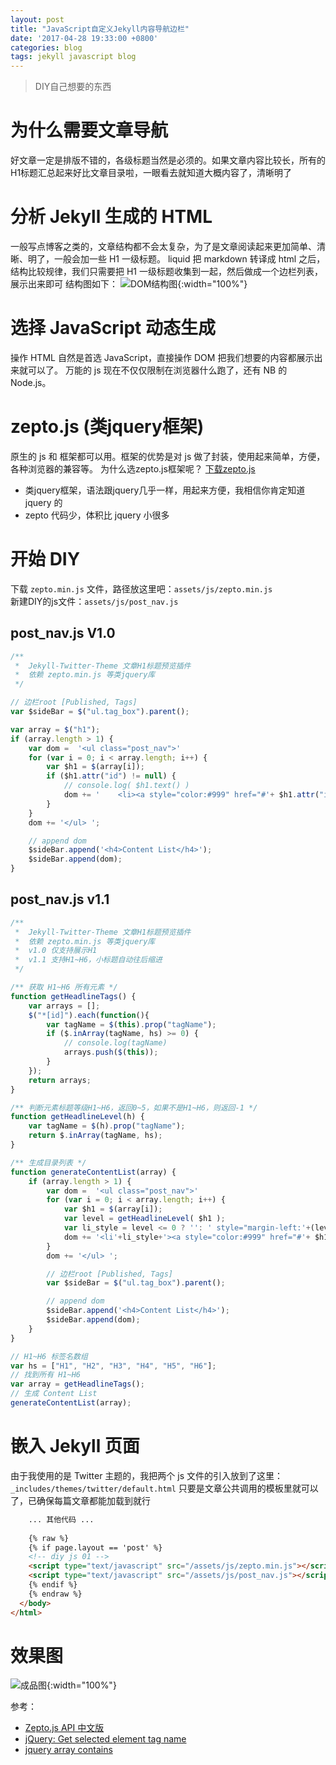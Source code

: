 ```yaml
---
layout: post
title: "JavaScript自定义Jekyll内容导航边栏"
date: '2017-04-28 19:33:00 +0800'
categories: blog
tags: jekyll javascript blog
---
```

> DIY自己想要的东西

# 为什么需要文章导航
好文章一定是排版不错的，各级标题当然是必须的。如果文章内容比较长，所有的H1标题汇总起来好比文章目录啦，一眼看去就知道大概内容了，清晰明了

# 分析 Jekyll 生成的 HTML
一般写点博客之类的，文章结构都不会太复杂，为了是文章阅读起来更加简单、清晰、明了，一般会加一些 H1 一级标题。
liquid 把 markdown 转译成 html 之后，结构比较规律，我们只需要把 H1 一级标题收集到一起，然后做成一个边栏列表，展示出来即可
结构图如下：
![DOM结构图](http://on6gnkbff.bkt.clouddn.com/20170428131614_jekyll-post-html-dom-structure.png){:width="100%"}

# 选择 JavaScript 动态生成
操作 HTML 自然是首选 JavaScript，直接操作 DOM 把我们想要的内容都展示出来就可以了。
万能的 js 现在不仅仅限制在浏览器什么跑了，还有 NB 的 Node.js。

# zepto.js (类jquery框架)
原生的 js 和 框架都可以用。框架的优势是对 js 做了封装，使用起来简单，方便，各种浏览器的兼容等。
为什么选zepto.js框架呢？ [下载zepto.js](http://www.css88.com/doc/zeptojs_api/#download)
- 类jquery框架，语法跟jquery几乎一样，用起来方便，我相信你肯定知道 jquery 的
- zepto 代码少，体积比 jquery 小很多

# 开始 DIY
下载 `zepto.min.js` 文件，路径放这里吧：`assets/js/zepto.min.js`    
新建DIY的js文件：`assets/js/post_nav.js`
## post_nav.js V1.0
```javascript
/**
 *  Jekyll-Twitter-Theme 文章H1标题预览插件
 *  依赖 zepto.min.js 等类jquery库
 */

// 边栏root [Published, Tags]
var $sideBar = $("ul.tag_box").parent();

var array = $("h1");
if (array.length > 1) {
    var dom =  '<ul class="post_nav">'
    for (var i = 0; i < array.length; i++) {
        var $h1 = $(array[i]);
        if ($h1.attr("id") != null) {
            // console.log( $h1.text() )
            dom += '    <li><a style="color:#999" href="#'+ $h1.attr("id") +'">'+ $h1.text() +'</a></li>';
        }
    }
    dom += '</ul> ';

    // append dom
    $sideBar.append('<h4>Content List</h4>');
    $sideBar.append(dom);
}
```
## post_nav.js v1.1
```javascript
/**
 *  Jekyll-Twitter-Theme 文章H1标题预览插件
 *  依赖 zepto.min.js 等类jquery库
 *  v1.0 仅支持展示H1
 *  v1.1 支持H1~H6，小标题自动往后缩进
 */

/** 获取 H1~H6 所有元素 */
function getHeadlineTags() {
    var arrays = [];
    $("*[id]").each(function(){
        var tagName = $(this).prop("tagName");
        if ($.inArray(tagName, hs) >= 0) {
            // console.log(tagName)
            arrays.push($(this));
        }
    });
    return arrays;
}

/** 判断元素标题等级H1~H6，返回0~5，如果不是H1~H6，则返回-1 */
function getHeadlineLevel(h) {
    var tagName = $(h).prop("tagName");
    return $.inArray(tagName, hs);
}

/** 生成目录列表 */
function generateContentList(array) {
    if (array.length > 1) {
        var dom =  '<ul class="post_nav">'
        for (var i = 0; i < array.length; i++) {
            var $h1 = $(array[i]);
            var level = getHeadlineLevel( $h1 );
            var li_style = level <= 0 ? '': ' style="margin-left:'+(level*12)+'px"';
            dom += '<li'+li_style+'><a style="color:#999" href="#'+ $h1.attr("id") +'">'+ $h1.text() +'</a></li>';
        }
        dom += '</ul> ';

        // 边栏root [Published, Tags]
        var $sideBar = $("ul.tag_box").parent();

        // append dom
        $sideBar.append('<h4>Content List</h4>');
        $sideBar.append(dom);
    }
}

// H1~H6 标签名数组
var hs = ["H1", "H2", "H3", "H4", "H5", "H6"];
// 找到所有 H1~H6 
var array = getHeadlineTags();
// 生成 Content List
generateContentList(array);

```


# 嵌入 Jekyll 页面
由于我使用的是 Twitter 主题的，我把两个 js 文件的引入放到了这里：`_includes/themes/twitter/default.html`
只要是文章公共调用的模板里就可以了，已确保每篇文章都能加载到就行
```html
    ... 其他代码 ...
    
    {% raw %}
    {% if page.layout == 'post' %}
    <!-- diy js 01 -->
    <script type="text/javascript" src="/assets/js/zepto.min.js"></script>
    <script type="text/javascript" src="/assets/js/post_nav.js"></script>
    {% endif %}
    {% endraw %}
  </body>
</html>
```

# 效果图
![成品图](http://on6gnkbff.bkt.clouddn.com/20170428131613_jekyll-conent-navigation-preview.png){:width="100%"}


参考：
- [Zepto.js API 中文版](http://www.css88.com/doc/zeptojs_api/)
- [jQuery: Get selected element tag name](http://stackoverflow.com/questions/5347357/jquery-get-selected-element-tag-name)
- [jquery array contains](https://api.jquery.com/jQuery.inArray/)
